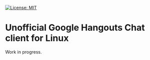 [![License: MIT](https://img.shields.io/badge/License-MIT-yellow.svg)](https://opensource.org/licenses/MIT)

# Unofficial Google Hangouts Chat client for Linux

Work in progress.